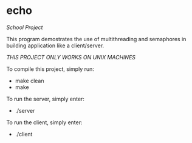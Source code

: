 # echo
*School Project*

This program demostrates the use of multithreading and semaphores in building application like a client/server.

*THIS PROJECT ONLY WORKS ON UNIX MACHINES*

To compile this project, simply run:

* make clean
* make

To run the server, simply enter:

* ./server

To run the client, simply enter:

* ./client
